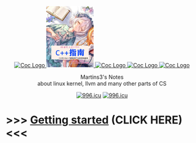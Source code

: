 <p align="center">
  <a href="https://www.vim.org/scripts/script.php?script_id=5779">
    <img alt="Coc Logo" src="https://clangbuiltlinux.github.io/logo.png" height="160" />
    <img alt="Coc Logo" src="./ma.png" height="160" />
    <img alt="Coc Logo" src="https://github.com/shuveb/io_uring-by-example/blob/master/public/tux.png" height="160" />
    <img alt="Coc Logo" src="https://styles.redditmedia.com/t5_2ykcc/styles/image_widget_pifwg495jvr41.png" height="160" />
    <img alt="Coc Logo" src="https://www.kite.com/wp-content/uploads/2019/05/penguin.svg" height="160" />
  </a>
  <p align="center">Martins3's Notes<br>about linux kernel, llvm and many other parts of CS</p>
  <p align="center">
    <a href="https://996.icu"><img src="https://img.shields.io/badge/link-996.icu-red.svg" alt="996.icu" /></a>
    <a href="https://spacevim.org/"><img src="https://spacevim.org/img/build-with-SpaceVim.svg" alt="996.icu" /></a>
  </p>
</p>

# >>> [Getting started](../../wiki/Home) (CLICK HERE) <<<
